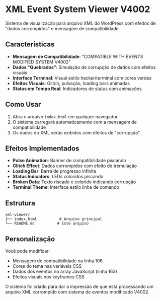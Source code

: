 # XML Event System Viewer V4002

Sistema de visualização para arquivo XML do WordPress com efeitos de "dados corrompidos" e mensagem de compatibilidade.

## Características

- **Mensagem de Compatibilidade**: "COMPATIBLE WITH EVENTS MODIFIED SYSTEM V4002"
- **Dados "Quebrados"**: Simulação de corrupção de dados com efeitos visuais
- **Interface Terminal**: Visual estilo hacker/terminal com cores verdes
- **Efeitos Visuais**: Glitch, pulsação, loading bars animadas
- **Status em Tempo Real**: Indicadores de status com animações

## Como Usar

1. Abra o arquivo `index.html` em qualquer navegador
2. O sistema carregará automaticamente com a mensagem de compatibilidade
3. Os dados do XML serão exibidos com efeitos de "corrupção"

## Efeitos Implementados

- **Pulse Animation**: Banner de compatibilidade piscando
- **Glitch Effect**: Dados corrompidos com efeito de tremulação
- **Loading Bar**: Barra de progresso infinita
- **Status Indicators**: LEDs coloridos piscando
- **Broken Data**: Texto riscado e colorido indicando corrupção
- **Terminal Theme**: Interface estilo linha de comando

## Estrutura

```
xml-viewer/
├── index.html          # Arquivo principal
└── README.md          # Este arquivo
```

## Personalização

Você pode modificar:
- Mensagem de compatibilidade na linha 106
- Cores do tema nas variáveis CSS
- Dados dos eventos no array JavaScript (linha 163)
- Efeitos visuais nos keyframes CSS

O sistema foi criado para dar a impressão de que está processando um arquivo XML corrompido com sistema de eventos modificado V4002.